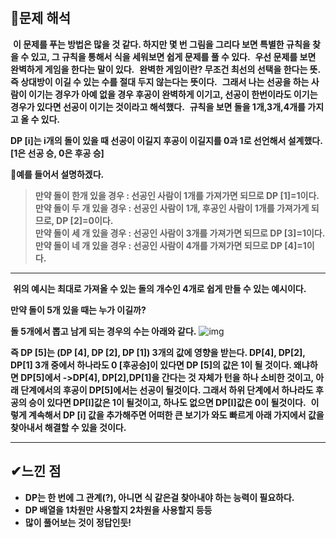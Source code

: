 ​
## **🔎문제 해석**
​
**이 문제를 푸는 방법은 많을 것 같다. 하지만 몇 번 그림을 그리다 보면 특별한 규칙을 찾을 수 있고, 그 규칙을 통해서 식을 세워보면 쉽게 문제를 풀 수 있다.**
​
**우선 문제를 보면 완벽하게 게임을 한다는 말이 있다.** 
​
**완벽한 게임이란? 무조건 최선의 선택을 한다는 뜻. 즉 상대방이 이길 수 있는 수를 절대 두지 않는다는 뜻이다.** 
​
**그래서 나는 선공을 하는 사람이 이기는 경우가 아예 없을 경우 후공이 완벽하게 이기고, 선공이 한번이라도 이기는 경우가 있다면 선공이 이기는 것이라고 해석했다.**
​
**규칙을 보면 돌을 1개,3개,4개를 가지고 올 수 있다.**
​

**DP \[i\]는 i개의 돌이 있을 때 선공이 이길지 후공이 이길지를 0과 1로 선언해서 설계했다. \[1은 선공 승, 0은 후공 승\]**
​


**🔎예를 들어서 설명하겠다.**
​
> **만약 돌이 한개 있을 경우 : 선공인 사람이 1개를 가져가면 되므로 DP \[1\]=1이다.**  
> **만약 돌이 두 개 있을 경우 : 선공인 사람이 1개, 후공인 사람이 1개를 가져가게 되므로, DP \[2\]=0이다.**  
> **만약 돌이 세 개 있을 경우 : 선공인 사람이 3개를 가져가면 되므로 DP \[3\]=1이다.**  
> **만약 돌이 네 개 있을 경우 : 선공인 사람이 4개를 가져가면 되므로 DP \[4\]=1이다.**
​
---
​
**위의 예시는 최대로 가져올 수 있는 돌의 개수인 4개로 쉽게 만들 수 있는 예시이다.**
​

**만약 돌이 5개 있을 때는 누가 이길까?**
​


**돌 5개에서 뽑고 남게 되는 경우의 수는 아래와 같다.**
​
![img](https://user-images.githubusercontent.com/99114456/188263128-41727c27-73f9-4b73-b3a8-3542011fcec3.png)
​

**즉 DP \[5\]는 (DP \[4\], DP \[2\], DP \[1\]) 3개의 값에 영향을 받는다. 
DP\[4\], DP\[2\], DP\[1\] 3개 중에서 하나라도 0 \[후공승\]이 있다면 DP \[5\]의 값은 1이 될 것이다. 왜냐하면 DP\[5\]에서  ->DP\[4\], DP\[2\],DP\[1\]을 간다는 것 자체가 턴을 하나 소비한 것이고, 아래 단계에서의 후공이 DP\[5\]에서는 선공이 될것이다. 그래서 하위 단계에서 하나라도 후공의 승이 있다면 DP\[I\]값은 1이 될것이고, 하나도 없으면 DP\[I\]값은 0이 될것이다.**
​
**이렇게 계속해서 DP \[i\] 값을 추가해주면 어떠한 큰 보기가 와도 빠르게 아래 가지에서 값을 찾아내서 해결할 수 있을 것이다.**

---

## **✔느낀 점**

-   **DP는 한 번에 그 관계(?), 아니면 식 같은걸 찾아내야 하는 능력이 필요하다.**
-   **DP 배열을 1차원만 사용할지 2차원을 사용할지 등등**
-   **많이 풀어보는 것이 정답인둣!**
​
